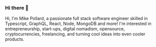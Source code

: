 ### Hi there 👋

Hi, I'm Mike Pollard, a passionate full stack software engineer skilled in Typescript, GraphQL, React, Node, MongoDB and more! I'm interested in entrepreneurship, start-ups, digital nomadism, opensource, cryptocurrencies, freelancing, and turning cool ideas into even cooler products.

<!--
**MJSPollard/MJSPollard** is a ✨ _special_ ✨ repository because its `README.md` (this file) appears on your GitHub profile.

Here are some ideas to get you started:

- 🔭 I’m currently working on ...
- 🌱 I’m currently learning ...
- 👯 I’m looking to collaborate on ...
- 🤔 I’m looking for help with ...
- 💬 Ask me about ...
- 📫 How to reach me: ...
- 😄 Pronouns: ...
- ⚡ Fun fact: ...
-->
